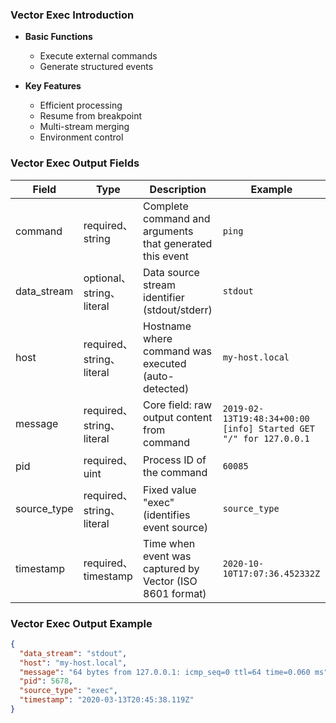 
### Vector Exec Introduction

- &zwnj;**Basic Functions**&zwnj;
  - Execute external commands
  - Generate structured events

- &zwnj;**Key Features**&zwnj;
  - Efficient processing
  - Resume from breakpoint
  - Multi-stream merging
  - Environment control

### Vector Exec Output Fields

| Field | Type | Description | Example |
|-------|------|-------------|---------|
| command | required、string | Complete command and arguments that generated this event |`ping`|
| data_stream | optional、string、literal | Data source stream identifier (stdout/stderr) |`stdout`|
| host | required、string、literal | Hostname where command was executed (auto-detected) |`my-host.local`|
| message | required、string、literal | Core field: raw output content from command |`2019-02-13T19:48:34+00:00 [info] Started GET "/" for 127.0.0.1`|
| pid | required、uint | Process ID of the command |`60085`|
| source_type | required、string、literal | Fixed value "exec" (identifies event source) |`source_type`|
| timestamp | required、timestamp | Time when event was captured by Vector (ISO 8601 format) |`2020-10-10T17:07:36.452332Z`|


### Vector Exec Output Example

```json
{
  "data_stream": "stdout",
  "host": "my-host.local",
  "message": "64 bytes from 127.0.0.1: icmp_seq=0 ttl=64 time=0.060 ms",
  "pid": 5678,
  "source_type": "exec",
  "timestamp": "2020-03-13T20:45:38.119Z"
}